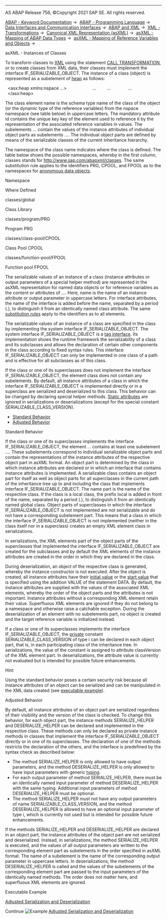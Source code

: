   

* * *

AS ABAP Release 756, ©Copyright 2021 SAP SE. All rights reserved.

[ABAP - Keyword Documentation](https://help.sap.com/doc/abapdocu_756_index_htm/7.56/en-US/abenabap.htm) →  [ABAP - Programming Language](https://help.sap.com/doc/abapdocu_756_index_htm/7.56/en-US/abenabap_reference.htm) →  [Data Interfaces and Communication Interfaces](https://help.sap.com/doc/abapdocu_756_index_htm/7.56/en-US/abenabap_data_communication.htm) →  [ABAP and XML](https://help.sap.com/doc/abapdocu_756_index_htm/7.56/en-US/abenabap_xml.htm) →  [XML - Transformations](https://help.sap.com/doc/abapdocu_756_index_htm/7.56/en-US/abenabap_xml_trafos.htm) →  [Canonical XML Representation (asXML)](https://help.sap.com/doc/abapdocu_756_index_htm/7.56/en-US/abenabap_xslt_asxml.htm) →  [asXML - Mapping of ABAP Data Types](https://help.sap.com/doc/abapdocu_756_index_htm/7.56/en-US/abenabap_xslt_asxml_named.htm) →  [asXML - Mapping of Reference Variables and Objects](https://help.sap.com/doc/abapdocu_756_index_htm/7.56/en-US/abenabap_xslt_asxml_references.htm) → 

asXML - Instances of Classes

To transform classes to [XML](https://help.sap.com/doc/abapdocu_756_index_htm/7.56/en-US/abenxml_glosry.htm "Glossary Entry") using the statement [CALL TRANSFORMATION](https://help.sap.com/doc/abapdocu_756_index_htm/7.56/en-US/abapcall_transformation.htm), or to create classes from XML data, their classes must implement the interface IF\_SERIALIZABLE\_OBJECT. The instance of a class (object) is represented as a subelement of [heap](https://help.sap.com/doc/abapdocu_756_index_htm/7.56/en-US/abenabap_xslt_asxml_general.htm) as follows:

  <asx:heap xmlns:nspace ...>
    <class id = "key">
      <part classVersion = "...">
        <name>...</name>
        ...
      </part>
      ...
    </class>
  </asx:heap>

The class element name is the schema type name of the class of the object (or the dynamic type of the reference variables) from the nspace namespace (see table below) in uppercase letters. The mandatory attribute id contains the unique key key of the element used to reference it by the representation of the associated reference variables in values. The subelements <part>...</part> contain the values of the instance attributes of individual object parts as subelements <name>...</name>. The individual object parts are defined by means of the serializable classes of the current inheritance hierarchy.

The namespace of the class name indicates where the class is defined. The table below shows the possible namespaces, whereby in the first column, classes stands for http://www.sap.com/abapxml/classes. The same substitution rule applies to the identifiers PRG, CPOOL, and FPOOL as to the namespaces for [anonymous data objects](https://help.sap.com/doc/abapdocu_756_index_htm/7.56/en-US/abenasxml_anonymous_data_object.htm).

Namespace

Where Defined

classes/global

Class Library

classes/program/PRG

Program PRG

classes/class-pool/CPOOL

Class Pool CPOOL

classes/function-pool/FPOOL

Function pool FPOOL

The serializable values of an instance of a class (instance attributes or output parameters of a special helper method) are represented in the asXML representation for named data objects or for reference variables as the content or attributes of <name>...</name>. Here, name is the name of an instance attribute or output parameter in uppercase letters. For interface attributes, the name of the interface is added before the name, separated by a period (.), to distinguish it from an identically named class attribute. The same [substitution rules](https://help.sap.com/doc/abapdocu_756_index_htm/7.56/en-US/abenabap_xslt_asxml_named.htm) apply to the identifiers as to all elements.

The serializable values of an instance of a class are specified in the class by implementing the system interface IF\_SERIALIZABLE\_OBJECT. The system interface IF\_SERIALIZABLE\_OBJECT is a [tag interface](https://help.sap.com/doc/abapdocu_756_index_htm/7.56/en-US/abentag_interface_glosry.htm "Glossary Entry"). Its implementation shows the runtime framework the serializability of a class and its subclasses and allows the declaration of certain other components in the class according to fixed syntax rules. This interface IF\_SERIALIZABLE\_OBJECT can only be implemented in one class of a path and is effective for all subclasses as of this class.

If the class or one of its superclasses does not implement the interface IF\_SERIALIZABLE\_OBJECT, the element class does not contain any subelements. By default, all instance attributes of a class in which the interface IF\_SERIALIZABLE\_OBJECT is implemented directly or in a superclass are serialized and deserialized to this class. This behavior can be changed by declaring special helper methods. [Static attributes](https://help.sap.com/doc/abapdocu_756_index_htm/7.56/en-US/abenstatic_attribute_glosry.htm "Glossary Entry") are ignored in serializations or deserializations (except for the special constant SERIALIZABLE\_CLASS\_VERSION).

-   [Standard Behavior](#@@ITOC@@ABENASXML_CLASS_INSTANCES_1)
-   [Adjusted Behavior](#@@ITOC@@ABENASXML_CLASS_INSTANCES_2)

Standard Behavior

If the class or one of its superclasses implements the interface IF\_SERIALIZABLE\_OBJECT, the element <class>...</class> contains at least one subelement <part>...</part></class>. These subelements correspond to individual serializable object parts and contain the representations of the instance attributes of the respective object part in asXML format. An object part is determined by the class in which instance attributes are declared or in which an interface that contains instance attributes is implemented. A serializable class contains an object part for itself as well as object parts for all superclasses in the current path of the inheritance tree up to and including the class that implements interface IF\_SERIALIZABLE\_OBJECT. The name part is the name of the respective class. If the class is a local class, the prefix local is added in front of the name, separated by a period (.), to distinguish it from an identically named global class. Object parts of superclasses in which the interface IF\_SERIALIZABLE\_OBJECT is not implemented are not serializable and do not have a corresponding subelement part. This means that a class in which the interface IF\_SERIALIZABLE\_OBJECT is not implemented (neither in the class itself nor in a superclass) creates an empty XML element class in serializations.

In serializations, the XML elements part of the object parts of the superclasses that implemented the interface IF\_SERIALIZABLE\_OBJECT are created for the subclasses and by default the XML elements of the instance attributes are created in the order in which they are declared in the class.

During deserialization, an object of the respective class is generated, whereby the instance constructor is not executed. After the object is created, all instance attributes have their [initial value](https://help.sap.com/doc/abapdocu_756_index_htm/7.56/en-US/abeninitial_value_glosry.htm "Glossary Entry") or the [start value](https://help.sap.com/doc/abapdocu_756_index_htm/7.56/en-US/abenstart_value_glosry.htm "Glossary Entry") that is specified using the addition VALUE of the statement DATA. By default, the instance attributes are supplied with the values of the associated XML elements, whereby the order of the object parts and the attributes is not important. Instance attributes without a corresponding XML element retain their value. Superfluous XML elements are ignored if they do not belong to a namespace and otherwise raise a catchable exception. During the deserialization of an element with no subelements part, no object is created and the target reference variable is initialized instead.

If a class or one of its superclasses implements the interface IF\_SERIALIZABLE\_OBJECT, the [private](https://help.sap.com/doc/abapdocu_756_index_htm/7.56/en-US/abenprivate_glosry.htm "Glossary Entry") constant SERIALIZABLE\_CLASS\_VERSION of type i can be declared in each object part, that is, in each participating class of the inheritance tree. In serializations, the value of the constant is assigned to attribute classVersion of the XML element part. In deserializations, the attribute value is currently not evaluated but is intended for possible future enhancements.

Hint

Using the standard behavior poses a certain security risk because all instance attributes of an object can be serialized and can be manipulated in the XML data created (see [executable example](https://help.sap.com/doc/abapdocu_756_index_htm/7.56/en-US/abenserializable_object_abexa.htm)).

Adjusted Behavior

By default, all instance attributes of an object part are serialized regardless of their visibility and the version of the class is checked. To change this behavior, for each object part, the instance methods SERIALIZE\_HELPER and DESERIALIZE\_HELPER can be declared and implemented in the respective class. These methods can only be declared as private instance methods in classes that implement the interface IF\_SERIALIZABLE\_OBJECT directly or in one of its superclasses. The declaration of one of the methods restricts the declaration of the others, and the interface is predefined by the syntax check as described below:

-   The method SERIALIZE\_HELPER is only allowed to have output parameters, and the method DESERIALIZE\_HELPER is only allowed to have input parameters with generic [typing](https://help.sap.com/doc/abapdocu_756_index_htm/7.56/en-US/abentyping_glosry.htm "Glossary Entry").
-   For each output parameter of method SERIALIZE\_HELPER, there must be an identically named input parameter of method DESERIALIZE\_HELPER with the same typing. Additional input parameters of method DESERIALIZE\_HELPER must be optional.
-   The method SERIALIZE\_HELPER must not have any output parameters of name SERIALIZABLE\_CLASS\_VERSION, and the method DESERIALIZE\_HELPER is allowed to have an optional input parameter of type i, which is currently not used but is intended for possible future enhancements.

If the methods SERIALIZE\_HELPER and DESERIALIZE\_HELPER are declared in an object part, the instance attributes of the object part are not serialized and deserialized. Instead, in serializations, the method SERIALIZE\_HELPER is executed, and the values of all output parameters are written to the corresponding element part as subelements in the order specified in asXML format. The name of a subelement is the name of the corresponding output parameter in uppercase letters. In deserializations, the method DESERIALIZE\_HELPER is called and the values of the subelements of the corresponding element part are passed to the input parameters of the identically named methods. The order does not matter here, and superfluous XML elements are ignored.

Executable Example

[Adjusted Serialization and Deserialization](https://help.sap.com/doc/abapdocu_756_index_htm/7.56/en-US/abenserializable_object_abexa.htm)

Continue
![Example](exa.gif "Example") [Adjusted Serialization and Deserialization](https://help.sap.com/doc/abapdocu_756_index_htm/7.56/en-US/abenserializable_object_abexa.htm)